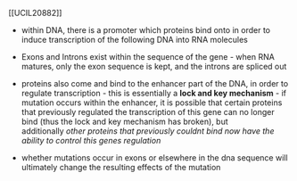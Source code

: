 [[UCIL20882]]

- within DNA, there is a promoter which proteins bind onto in order to induce transcription of the following DNA into RNA molecules  
  
- Exons and Introns exist within the sequence of the gene - when RNA matures, only the exon sequence is kept, and the introns are spliced out  
  
- proteins also come and bind to the enhancer part of the DNA, in order to regulate transcription - this is essentially a **lock and key mechanism** - if mutation occurs within the enhancer, it is possible that certain proteins that previously regulated the transcription of this gene can no longer bind (thus the lock and key mechanism has broken), but additionally _other proteins that previously couldnt bind now have the ability to control this genes regulation_  
  
- whether mutations occur in exons or elsewhere in the dna sequence will ultimately change the resulting effects of the mutation